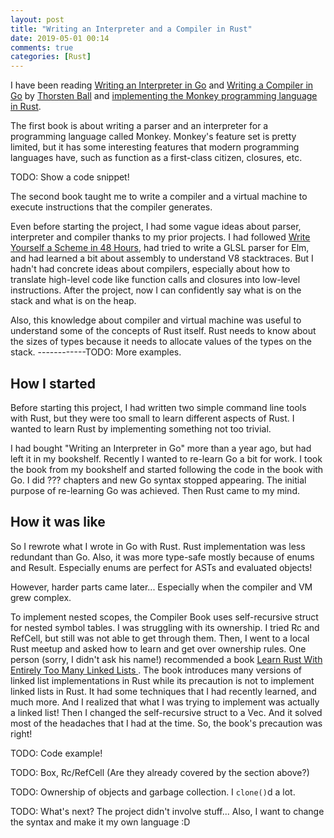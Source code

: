 ```yaml
---
layout: post
title: "Writing an Interpreter and a Compiler in Rust"
date: 2019-05-01 00:14
comments: true
categories: [Rust]
---
```


I have been reading [Writing an Interpreter in Go](https://compilerbook.com/) and [Writing a Compiler in Go](https://interpreterbook.com/) by [Thorsten Ball](https://thorstenball.com/) and [implementing the Monkey programming language in Rust](https://github.com/shuhei/cymbal).

The first book is about writing a parser and an interpreter for a programming language called Monkey. Monkey's feature set is pretty limited, but it has some interesting features that modern programming languages have, such as function as a first-class citizen, closures, etc.

TODO: Show a code snippet!

The second book taught me to write a compiler and a virtual machine to execute instructions that the compiler generates.

Even before starting the project, I had some vague ideas about parser, interpreter and compiler thanks to my prior projects. I had followed [Write Yourself a Scheme in 48 Hours](https://en.wikibooks.org/wiki/Write_Yourself_a_Scheme_in_48_Hours), had tried to write a GLSL parser for Elm, and had learned a bit about assembly to understand V8 stacktraces. But I hadn't had concrete ideas about compilers, especially about how to translate high-level code like function calls and closures into low-level instructions. After the project, now I can confidently say what is on the stack and what is on the heap.

Also, this knowledge about compiler and virtual machine was useful to understand some of the concepts of Rust itself. Rust needs to know about the sizes of types because it needs to allocate values of the types on the stack. ------------TODO: More examples.

## How I started

Before starting this project, I had written two simple command line tools with Rust, but they were too small to learn different aspects of Rust. I wanted to learn Rust by implementing something not too trivial.

I had bought "Writing an Interpreter in Go" more than a year ago, but had left it in my bookshelf. Recently I wanted to re-learn Go a bit for work. I took the book from my bookshelf and started following the code in the book with Go. I did ??? chapters and new Go syntax stopped appearing. The initial purpose of re-learning Go was achieved. Then Rust came to my mind.

## How it was like

So I rewrote what I wrote in Go with Rust. Rust implementation was less redundant than Go. Also, it was more type-safe mostly because of enums and Result. Especially enums are perfect for ASTs and evaluated objects!

However, harder parts came later... Especially when the compiler and VM grew complex.

To implement nested scopes, the Compiler Book uses self-recursive struct for nested symbol tables. I was struggling with its ownership. I tried Rc and RefCell, but still was not able to get through them. Then, I went to a local Rust meetup and asked how to learn and get over ownership rules. One person (sorry, I didn't ask his name!) recommended a book [Learn Rust With Entirely Too Many Linked Lists
](https://rust-unofficial.github.io/too-many-lists/). The book introduces many versions of linked list implementations in Rust while its precaution is not to implement linked lists in Rust. It had some techniques that I had recently learned, and much more. And I realized that what I was trying to implement was actually a linked list! Then I changed the self-recursive struct to a Vec. And it solved most of the headaches that I had at the time. So, the book's precaution was right!

TODO: Code example!

TODO: Box, Rc/RefCell (Are they already covered by the section above?)

TODO: Ownership of objects and garbage collection. I `clone()`d a lot.

TODO: What's next? The project didn't involve stuff... Also, I want to change the syntax and make it my own language :D

